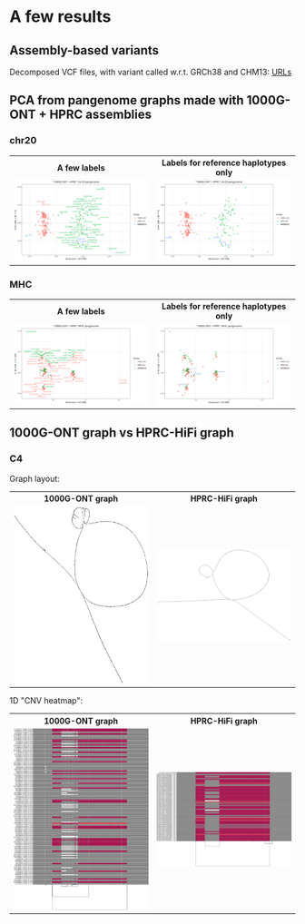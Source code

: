 
# A few results

## Assembly-based variants

Decomposed VCF files, with variant called w.r.t. GRCh38 and CHM13: [URLs](../data/1000G-ONT-F100-PGGB.vcf.urls.tsv)

## PCA from pangenome graphs made with 1000G-ONT + HPRC assemblies

### chr20

<table>
  <tr>
    <th width="50%">A few labels</th>
    <th width="50%">Labels for reference haplotypes only</th>
  </tr>
  <tr>
    <td width="50%">
      <img src="../images/1000G-ONT+HPRC.chr20.PCA.png" alt="1000G-ONT+HPRC.chr20.PCA.png">
    </td>
    <td width="50%">
      <img src="../images/1000G-ONT+HPRC.chr20.PCA.only-ref-labels.png" alt="1000G-ONT+HPRC.chr6.MHC.PCA.only-ref-labels.png">
    </td>
  </tr>
</table>

### MHC

<table>
  <tr>
    <th width="50%">A few labels</th>
    <th width="50%">Labels for reference haplotypes only</th>
  </tr>
  <tr>
    <td width="50%">
      <img src="../images/1000G-ONT+HPRC.chr6.MHC.PCA.png" alt="1000G-ONT+HPRC.chr6.MHC.PCA.png">
    </td>
    <td width="50%">
      <img src="../images/1000G-ONT+HPRC.chr6.MHC.PCA.only-ref-labels.png" alt="1000G-ONT+HPRC.chr6.MHC.PCA.only-ref-labels.png">
    </td>
  </tr>
</table>

## 1000G-ONT graph vs HPRC-HiFi graph

### C4

Graph layout:

<table>
  <tr>
    <th width="50%">1000G-ONT graph</th>
    <th width="50%">HPRC-HiFi graph</th>
  </tr>
  <tr>
    <td width="50%">
      <img src="../images/1000G-ONT.100x2+4.chr6.30kbp.C4.fa.gz.bf3285f.eb0f3d3.7b5a0e2.smooth.final.og.lay.draw.png" alt="1000G-ONT.100x2+4.chr6.30kbp.C4.fa.gz.bf3285f.eb0f3d3.7b5a0e2.smooth.final.og.lay.draw.png">
    </td>
    <td width="50%">
      <img src="../images/HPRC.chr6.C4.fa.gz.bf3285f.eb0f3d3.0ead406.smooth.final.og.lay.draw.png" alt="HPRC.chr6.C4.fa.gz.bf3285f.eb0f3d3.0ead406.smooth.final.og.lay.draw.png">
    </td>
  </tr>
</table>

1D "CNV heatmap":

<table>
  <tr>
    <th width="50%">1000G-ONT graph</th>
    <th width="50%">HPRC-HiFi graph</th>
  </tr>
  <tr>
    <td width="50%">
      <img src="../images/1000G-ONT.100x2+4.chr6.30kbp.C4.fa.gz.bf3285f.eb0f3d3.7b5a0e2.smooth.final.og.viz_depth_multiqc.png" alt="1000G-ONT.100x2+4.chr6.30kbp.C4.fa.gz.bf3285f.eb0f3d3.7b5a0e2.smooth.final.og.viz_depth_multiqc.png">
    </td>
    <td width="50%">
      <img src="../images/HPRC.chr6.C4.fa.gz.bf3285f.eb0f3d3.0ead406.smooth.final.og.viz_depth_multiqc.png" alt="HHPRC.chr6.C4.fa.gz.bf3285f.eb0f3d3.0ead406.smooth.final.og.viz_depth_multiqc.png">
    </td>
  </tr>
</table>
